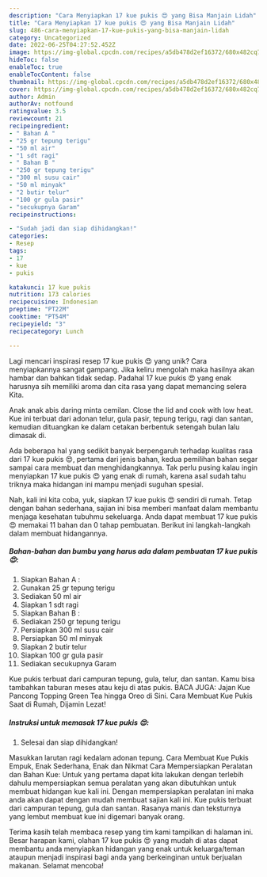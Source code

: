 ```yaml
---
description: "Cara Menyiapkan 17 kue pukis 😍 yang Bisa Manjain Lidah"
title: "Cara Menyiapkan 17 kue pukis 😍 yang Bisa Manjain Lidah"
slug: 486-cara-menyiapkan-17-kue-pukis-yang-bisa-manjain-lidah
category: Uncategorized
date: 2022-06-25T04:27:52.452Z
image: https://img-global.cpcdn.com/recipes/a5db478d2ef16372/680x482cq70/17-kue-pukis-foto-resep-utama.jpg
hideToc: false
enableToc: true
enableTocContent: false
thumbnail: https://img-global.cpcdn.com/recipes/a5db478d2ef16372/680x482cq70/17-kue-pukis-foto-resep-utama.jpg
cover: https://img-global.cpcdn.com/recipes/a5db478d2ef16372/680x482cq70/17-kue-pukis-foto-resep-utama.jpg
author: Admin
authorAv: notfound
ratingvalue: 3.5
reviewcount: 21
recipeingredient:
- " Bahan A "
- "25 gr tepung terigu"
- "50 ml air"
- "1 sdt ragi"
- " Bahan B "
- "250 gr tepung terigu"
- "300 ml susu cair"
- "50 ml minyak"
- "2 butir telur"
- "100 gr gula pasir"
- "secukupnya Garam"
recipeinstructions:

- "Sudah jadi dan siap dihidangkan!"
categories:
- Resep
tags:
- 17
- kue
- pukis

katakunci: 17 kue pukis 
nutrition: 173 calories
recipecuisine: Indonesian
preptime: "PT22M"
cooktime: "PT54M"
recipeyield: "3"
recipecategory: Lunch

---
```





Lagi mencari inspirasi resep 17 kue pukis 😍 yang unik? Cara menyiapkannya sangat gampang. Jika keliru mengolah maka hasilnya akan hambar dan bahkan tidak sedap. Padahal 17 kue pukis 😍 yang enak harusnya sih memiliki aroma dan cita rasa yang dapat memancing selera Kita.





Anak anak abis daring minta cemilan. Close the lid and cook with low heat. Kue ini terbuat dari adonan telur, gula pasir, tepung terigu, ragi dan santan, kemudian dituangkan ke dalam cetakan berbentuk setengah bulan lalu dimasak di.

Ada beberapa hal yang sedikit banyak berpengaruh terhadap kualitas rasa dari 17 kue pukis 😍, pertama dari jenis bahan, kedua pemilihan bahan segar sampai cara membuat dan menghidangkannya. Tak perlu pusing kalau ingin menyiapkan 17 kue pukis 😍 yang enak di rumah, karena asal sudah tahu triknya maka hidangan ini mampu menjadi suguhan spesial.






Nah, kali ini kita coba, yuk, siapkan 17 kue pukis 😍 sendiri di rumah. Tetap dengan bahan sederhana, sajian ini bisa memberi manfaat dalam membantu menjaga kesehatan tubuhmu sekeluarga. Anda dapat membuat 17 kue pukis 😍 memakai 11 bahan dan 0 tahap pembuatan. Berikut ini langkah-langkah dalam membuat hidangannya.

<!--inarticleads1-->

##### Bahan-bahan dan bumbu yang harus ada dalam pembuatan 17 kue pukis 😍:

1. Siapkan  Bahan A :
1. Gunakan 25 gr tepung terigu
1. Sediakan 50 ml air
1. Siapkan 1 sdt ragi
1. Siapkan  Bahan B :
1. Sediakan 250 gr tepung terigu
1. Persiapkan 300 ml susu cair
1. Persiapkan 50 ml minyak
1. Siapkan 2 butir telur
1. Siapkan 100 gr gula pasir
1. Sediakan secukupnya Garam


Kue pukis terbuat dari campuran tepung, gula, telur, dan santan. Kamu bisa tambahkan taburan meses atau keju di atas pukis. BACA JUGA: Jajan Kue Pancong Topping Green Tea hingga Oreo di Sini. Cara Membuat Kue Pukis Saat di Rumah, Dijamin Lezat! 

<!--inarticleads2-->

##### Instruksi untuk memasak 17 kue pukis 😍:


1. Selesai dan siap dihidangkan!

Masukkan larutan ragi kedalam adonan tepung. Cara Membuat Kue Pukis Empuk, Enak Sederhana, Enak dan Nikmat Cara Mempersiapkan Peralatan dan Bahan Kue: Untuk yang pertama dapat kita lakukan dengan terlebih dahulu mempersiapkan semua peralatan yang akan dibutuhkan untuk membuat hidangan kue kali ini. Dengan mempersiapkan peralatan ini maka anda akan dapat dengan mudah membuat sajian kali ini. Kue pukis terbuat dari campuran tepung, gula dan santan. Rasanya manis dan teksturnya yang lembut membuat kue ini digemari banyak orang. 

Terima kasih telah membaca resep yang tim kami tampilkan di halaman ini. Besar harapan kami, olahan 17 kue pukis 😍 yang mudah di atas dapat membantu anda menyiapkan hidangan yang enak untuk keluarga/teman ataupun menjadi inspirasi bagi anda yang berkeinginan untuk berjualan makanan. Selamat mencoba!
